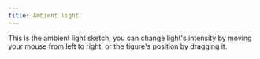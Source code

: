 ```yaml
---
title: Ambient light
---
```


This is the ambient light sketch, you can change light's intensity by moving your mouse from left to right, or the figure's position by dragging it.

<!-- Sketch file location, (pending organization) -->
<script src="ambientlight.js"></script>
<!-- Necessary element to position p5 canvas -->
<div id="sketch-div"></div>

